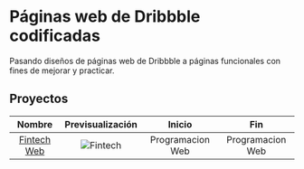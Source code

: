 # Páginas web de Dribbble codificadas

Pasando diseños de páginas web de Dribbble a páginas funcionales con fines de mejorar y practicar.

## Proyectos 

|Nombre|Previsualización|Inicio|Fin|
|:----:|:----:|:----:|:----:|
|[Fintech Web](https://dribbble.com/shots/19597655-fintech-website-design-landing-web-page-home-page)|![Fintech]('ImagenesProyectos/Fintech.png')|Programacion Web|Programacion Web|




